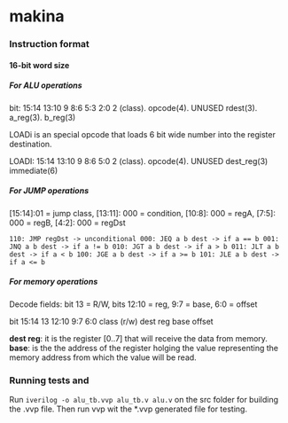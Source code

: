 # makina


### Instruction format

#### 16-bit word size

##### For ALU operations

bit: 15:14       13:10        9              8:6     5:3          2:0
     2 (class).  opcode(4).   UNUSED    rdest(3).  a_reg(3).     b_reg(3)

LOADi is an special opcode that loads 6 bit wide number into the register destination.

LOADI: 15:14       13:10        9         8:6          5:0
      2 (class).  opcode(4).   UNUSED  dest_reg(3)   immediate(6)

##### For JUMP operations

[15:14]:01 = jump class, [13:11]: 000 = condition, [10:8]: 000 = regA, [7:5]: 000 = regB, [4:2]: 000 = regDst

`
110: JMP regDst -> unconditional
000: JEQ a b dest -> if a == b
001: JNQ a b dest -> if a != b
010: JGT a b dest -> if a > b
011: JLT a b dest -> if a < b
100: JGE a b dest -> if a >= b
101: JLE a b dest -> if a <= b
`

##### For memory operations

Decode fields: bit 13 = R/W, bits 12:10 = reg, 9:7 = base, 6:0 = offset

bit   15:14          13         12:10            9:7        6:0
      class        (r/w)        dest reg         base      offset

**dest reg**: it is the register [0..7] that will receive the data from memory.
**base**: is the the address of the register holging the value representing the memory address from which the value will be read.


### Running tests and 

Run `iverilog -o alu_tb.vvp alu_tb.v alu.v` on the src folder for building the .vvp file. Then run vvp wit the *.vvp generated file for testing.